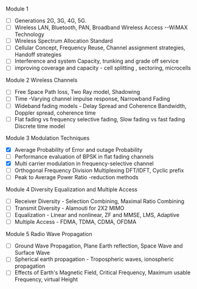 
Module 1
- [ ] Generations 2G, 3G, 4G, 5G.
- [ ] Wireless LAN, Bluetooth, PAN, Broadband Wireless Access --WiMAX Technology
- [ ] Wireless Spectrum Allocation Standard
- [ ] Cellular Concept, Frequency Reuse, Channel assignment strategies, Handoff strategies
- [ ] Interference and system Capacity, trunking and grade off service
- [ ] improving coverage and capacity - cell splitting , sectoring, microcells

Module 2 Wireless Channels
- [ ] Free Space Path loss, Two Ray model, Shadowing
- [ ] Time -Varying channel impulse response, Narrowband Fading
- [ ] Wideband fading models - Delay Spread and Coherence Bandwidth, Doppler spread, coherence time
- [ ] Flat fading vs frequency selective fading, Slow fading vs fast fading Discrete time model

Module 3 Modulation Techniques
- [x] Average Probability of Error and outage Probability
- [ ] Performance evaluation of BPSK in flat fading channels
- [x] Multi carrier modulation in frequency-selective channel
- [ ] Orthogonal Frequency Division Multiplexing DFT/IDFT, Cyclic prefix
- [ ] Peak to Average Power Ratio -reduction methods

Module 4 Diversity Equalization and Multiple Access
- [ ] Receiver Diversity - Selection Combining, Maximal Ratio Combining
- [ ] Transmit Diversity - Alamouti for 2X2 MIMO
- [ ] Equalization - Linear and nonlinear, ZF and MMSE, LMS, Adaptive
- [ ] Multiple Access - FDMA, TDMA, CDMA, OFDMA

Module 5 Radio Wave Propagation
- [ ] Ground Wave Propagation, Plane Earth reflection, Space Wave and Surface Wave
- [ ] Spherical earth propagation - Tropospheric waves, ionospheric propagation
- [ ] Effects of Earth's Magnetic Field, Critical Frequency, Maximum usable Frequency, virtual Height